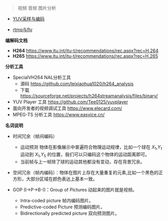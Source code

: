 > 视频 音频 图片分析

- [YUV采样与编码](./yuv.md)

- [rtmp与flv](./rtmp.md)


**编解码文档**

- **H264** https://www.itu.int/itu-t/recommendations/rec.aspx?rec=H.264
- **H265** https://www.itu.int/itu-t/recommendations/rec.aspx?rec=H.265

**分析工具**

- SpecialVH264 NAL分析工具
  - 源码 https://github.com/leixiaohua1020/h264_analysis
  - 下载 https://sourceforge.net/projects/h264streamanalysis/files/binary/
- YUV Player 工具 https://github.com/Tee0125/yuvplayer
- 面向开发者的视频调试工具 https://www.elecard.com/
- MPEG-TS 分析工具 https://www.easyice.cn/



**名词说明**

- 时间冗余（帧间编码）
  - 运动预测 物体在影像展示中普遍符合物理运动规律，比如一个球在 $X_1$,$Y_1$ 运动到 $X_1$,$Y_5$ 的位置，我们可以只编码这个物体的运动距离即可。
  - 当前帧与上一帧除了球的运动其他都没有变动，存在背景冗余。

- 空间冗余（帧内编码）：物体在图片上存在大量重复的元素,比如一个黑色的正方形，大部分区域在颜色表达上基本一致。

- GOP (I->P->B-I)：Group of Pictures 动起来的图片就是视频。
  - Intra-coded picture 帧内编码图片。
  - Predictive-coded Picture 预测编码图片。
  - Bidirectionally predicted picture 双向预测图片。
